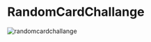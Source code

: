 # RandomCardChallange
![randomcardchallange](https://user-images.githubusercontent.com/64458989/213401132-d80a496e-e5b8-40e4-827e-2d4c1e275e17.gif)

